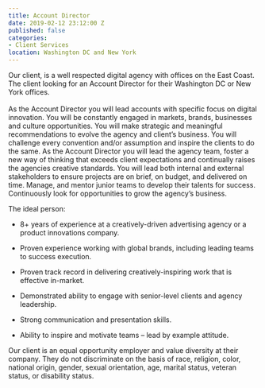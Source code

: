 ```yaml
---
title: Account Director
date: 2019-02-12 23:12:00 Z
published: false
categories:
- Client Services
location: Washington DC and New York
---
```


Our client,  is a well respected digital agency with offices on the East Coast. The client looking for an Account Director for their Washington DC or New York offices. \
\
As the Account Director you will lead accounts with specific focus on digital innovation. You will be constantly engaged in markets, brands, businesses and culture opportunities. You will make strategic and meaningful recommendations to evolve the agency and client’s business. You will challenge every convention and/or assumption and inspire the clients to do the same. As the Account Director you will lead the agency team, foster a new way of thinking that exceeds client expectations and continually raises the agencies creative standards. You will lead both internal and external stakeholders to ensure projects are on brief, on budget, and delivered on time. Manage, and mentor junior teams to develop their talents for success. Continuously look for opportunities to grow the agency’s business.

The ideal person:

* 8\+ years of experience at a creatively-driven advertising agency or a product innovations company.

* Proven experience working with global brands, including leading teams to success execution.

* Proven track record in delivering creatively-inspiring work that is effective in-market.

* Demonstrated ability to engage with senior-level clients and agency leadership.

* Strong communication and presentation skills.

* Ability to inspire and motivate teams – lead by example attitude.

Our client is an equal opportunity employer and value diversity at their company. They do not discriminate on the basis of race, religion, color, national origin, gender, sexual orientation, age, marital status, veteran status, or disability status.